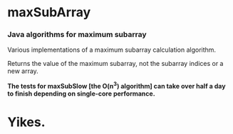 # maxSubArray
### Java algorithms for maximum subarray

Various implementations of a maximum subarray calculation algorithm. 

Returns the value of the maximum subarray, not the subarray indices or a new array. 

**The tests for maxSubSlow [the O(n<sup>3</sup>) algorithm] can take over half a day to finish depending on single-core performance.** 

# Yikes. 
